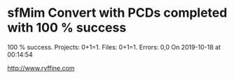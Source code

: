 # sfMim Convert with PCDs completed with 100 % success

100 % success. Projects: 0+1=1.  Files: 0+1=1. Errors: 0,0  On 2019-10-18 at 00:14:54





http://www.ryffine.com
